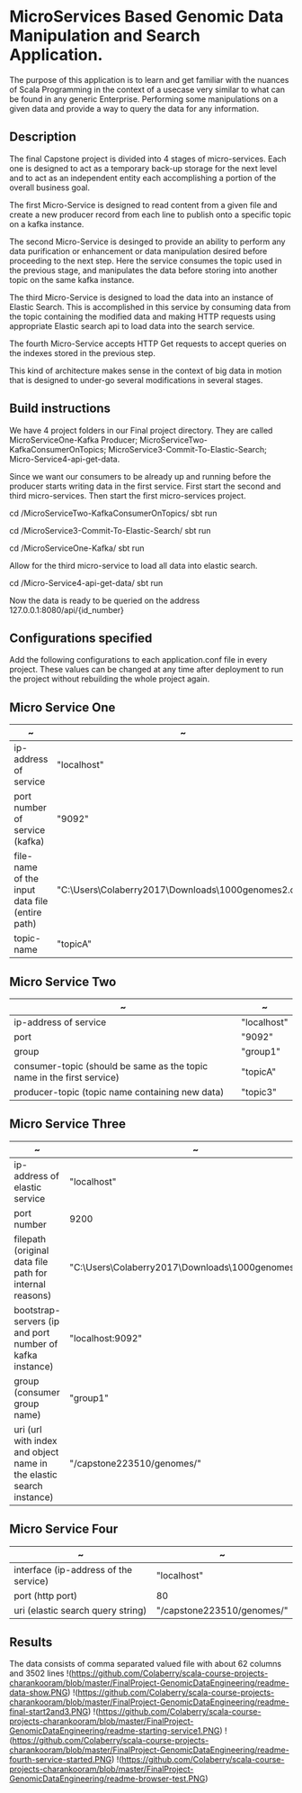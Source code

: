 
# MicroServices Based Genomic Data Manipulation and Search Application.

The purpose of this application is to learn and get familiar with the nuances of 
Scala Programming in the context of a usecase very similar to what can be found in any
generic Enterprise. Performing some manipulations on a given data and provide a way to
query the data for any information. 

## Description
The final Capstone project is divided into 4 stages of micro-services. Each one is designed to 
act as a temporary back-up storage for the next level  and to act as an independent entity each
accomplishing a portion of the overall business goal. 

The first Micro-Service is designed to read content from a given file and create a new producer 
record from each line to publish onto a specific topic on a kafka instance.

The second Micro-Service is desinged to provide an ability to perform any data purification or 
enhancement or data manipulation desired before proceeding to the next step. Here the service consumes
the topic used in the previous stage, and manipulates the data before storing into another topic on the 
same kafka instance.

The third Micro-Service is designed to load the data into an instance of Elastic Search. This is 
accomplished in this service by consuming data from the topic containing the modified data and making 
HTTP requests using appropriate Elastic search api to load data into the search service.

The fourth Micro-Service accepts HTTP Get requests to accept queries on the indexes stored in the previous
step.

This kind of architecture makes sense in the context of big data in motion that is designed to under-go
several modifications in several stages.

## Build instructions

We have 4 project folders in our Final project directory. They are called MicroServiceOne-Kafka Producer;
MicroServiceTwo-KafkaConsumerOnTopics; MicroService3-Commit-To-Elastic-Search;
Micro-Service4-api-get-data.

Since we want our consumers to be already up and running before the producer starts
writing data in the first service. First start the second and third micro-services.
Then start the first micro-services project.

cd /MicroServiceTwo-KafkaConsumerOnTopics/ 
sbt run 

cd /MicroService3-Commit-To-Elastic-Search/ 
sbt run 

cd /MicroServiceOne-Kafka/
sbt run

Allow for the third micro-service to load all data into elastic search.

cd  /Micro-Service4-api-get-data/
sbt run

Now the data is ready to be queried on the address 127.0.0.1:8080/api/{id_number}

## Configurations specified

Add the following configurations to each application.conf file in every project.
These values can be changed at any time after deployment to run the project
without rebuilding the whole project again.

## Micro Service One
|~|~|
|---|---|
|ip-address of service|"localhost"|
|port number of service (kafka)|"9092"|
|file-name of the input data file (entire path)|"C:\\Users\\Colaberry2017\\Downloads\\1000genomes2.csv"|
|topic-name|"topicA"|

## Micro Service Two
|~|~|
|---|---|
|ip-address of service|"localhost"|
|port|"9092"|
|group|"group1"|
|consumer-topic (should be same as the topic name in the first service)|"topicA"|
|producer-topic (topic name containing new data)|"topic3"|

## Micro Service Three
|~|~|
|---|---|
|ip-address of elastic service|"localhost"|
|port number| 9200| 
|filepath (original data file path for internal reasons)|"C:\\Users\\Colaberry2017\\Downloads\\1000genomes2.csv"|
|bootstrap-servers (ip and port number of kafka instance)|"localhost:9092"| 
|group (consumer group name)|"group1"| 
|uri (url with index and object name in the elastic search instance)|"/capstone223510/genomes/"| 
 
## Micro Service Four
|~|~|
|---|---|
|interface (ip-address of the service)|"localhost"|
|port (http port)|80| 
|uri (elastic search query string)|"/capstone223510/genomes/"| 

## Results

The data consists of comma separated  valued file with about 62 columns and 3502 lines
!(https://github.com/Colaberry/scala-course-projects-charankooram/blob/master/FinalProject-GenomicDataEngineering/readme-data-show.PNG)
!(https://github.com/Colaberry/scala-course-projects-charankooram/blob/master/FinalProject-GenomicDataEngineering/readme-final-start2and3.PNG)
!(https://github.com/Colaberry/scala-course-projects-charankooram/blob/master/FinalProject-GenomicDataEngineering/readme-starting-service1.PNG)
!(https://github.com/Colaberry/scala-course-projects-charankooram/blob/master/FinalProject-GenomicDataEngineering/readme-fourth-service-started.PNG)
!(https://github.com/Colaberry/scala-course-projects-charankooram/blob/master/FinalProject-GenomicDataEngineering/readme-browser-test.PNG)


 


 


 


 


